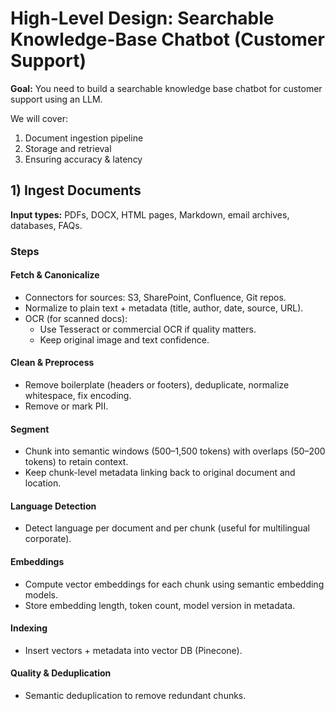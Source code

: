 # High-Level Design: Searchable Knowledge-Base Chatbot (Customer Support)

**Goal:**
You need to build a searchable knowledge base chatbot for customer support using an LLM.

We will cover:

1. Document ingestion pipeline
2. Storage and retrieval
3. Ensuring accuracy & latency


## 1) Ingest Documents

**Input types:**
PDFs, DOCX, HTML pages, Markdown, email archives, databases, FAQs.

### Steps

#### Fetch & Canonicalize
- Connectors for sources: S3, SharePoint, Confluence, Git repos.
- Normalize to plain text + metadata (title, author, date, source, URL).
- OCR (for scanned docs):
  - Use Tesseract or commercial OCR if quality matters.
  - Keep original image and text confidence.

#### Clean & Preprocess
- Remove boilerplate (headers or footers), deduplicate, normalize whitespace, fix encoding.
- Remove or mark PII.

#### Segment
- Chunk into semantic windows (500–1,500 tokens) with overlaps (50–200 tokens) to retain context.
- Keep chunk-level metadata linking back to original document and location.

#### Language Detection
- Detect language per document and per chunk (useful for multilingual corporate).

#### Embeddings
- Compute vector embeddings for each chunk using semantic embedding models.
- Store embedding length, token count, model version in metadata.

#### Indexing
- Insert vectors + metadata into vector DB (Pinecone).

#### Quality & Deduplication
- Semantic deduplication to remove redundant chunks.